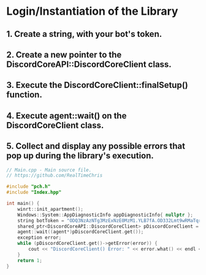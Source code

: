 # Login/Instantiation of the Library
## 1. Create a string, with your bot's token.
## 2. Create a new pointer to the DiscordCoreAPI::DiscordCoreClient class.
## 3. Execute the DiscordCoreClient::finalSetup() function.
## 4. Execute agent::wait() on the DiscordCoreClient class.
## 5. Collect and display any possible errors that pop up during the library's execution.
```C++
// Main.cpp - Main source file.
// https://github.com/RealTimeChris

#include "pch.h"
#include "Index.hpp"

int main() {
    winrt::init_apartment();
    Windows::System::AppDiagnosticInfo appDiagnosticInfo{ nullptr };
    string botToken = "ODQ3NzAzNTg3MzExNzE0MzM1.YLB7fA.OD332Lmt9wRMaTqr8IhezbUc4rM";
    shared_ptr<DiscordCoreAPI::DiscordCoreClient> pDiscordCoreClient = DiscordCoreAPI::DiscordCoreClient::finalSetup(botToken);
    agent::wait((agent*)pDiscordCoreClient.get());
    exception error;
    while (pDiscordCoreClient.get()->getError(error)) {
        cout << "DiscordCoreClient() Error: " << error.what() << endl << endl;
    }
    return 1;
}
```
